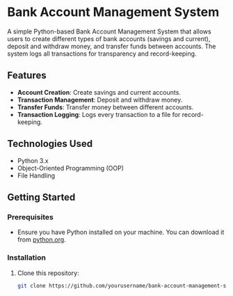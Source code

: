 # Bank Account Management System

A simple Python-based Bank Account Management System that allows users to create different types of bank accounts (savings and current), deposit and withdraw money, and transfer funds between accounts. The system logs all transactions for transparency and record-keeping.

## Features

- **Account Creation**: Create savings and current accounts.
- **Transaction Management**: Deposit and withdraw money.
- **Transfer Funds**: Transfer money between different accounts.
- **Transaction Logging**: Logs every transaction to a file for record-keeping.

## Technologies Used

- Python 3.x
- Object-Oriented Programming (OOP)
- File Handling

## Getting Started

### Prerequisites

- Ensure you have Python installed on your machine. You can download it from [python.org](https://www.python.org/downloads/).

### Installation

1. Clone this repository:
   ```bash
   git clone https://github.com/yourusername/bank-account-management-system.git
